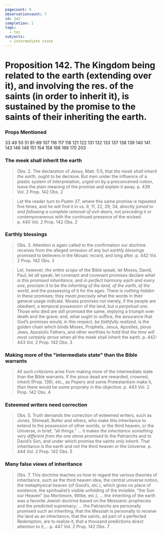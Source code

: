 ```yaml
---
pagecount: 9
observationcount: 7
id: 142
completion: 1
tags:
  - toc
subjects:
  - intermediate state
---
```

# Proposition 142. The Kingdom being related to the earth (extending over it), and involving the res. of the saints (in order to inherit it), is sustained by the promise to the saints of their inheriting the earth.

### Props Mentioned
33 49 50 51 81-89 107 116 117 118 121 122 131 132 133 137 138 139 140 141 143 146 148 151 154 158 168 169 170 203
### The meek shall inherit the earth
>Obs. 2. The declaration of Jesus, Matt. 5:5, that *the meek shall inherit the earth*, ought to be decisive. But men under the influence of a plastic system of interpretation, urged on by a preconceived notion, leave the plain meaning of the promise and explain it away.
>p. 439 Vol. 2 Prop. 142 Obs. 2

>Let the reader turn to *Psalm 37*, where this same promise is repeated five times, and he will find it in vs. 9, 11, 22, 29, 34, *directly joined to and following a complete removal of evil-doers,* not preceding it or contemporaneous with the continued presence of the wicked.  
>p. 440 Vol. 2 Prop. 142 Obs. 2
### Earthly blessings
>Obs. 3. Attention is again called to the confirmation our doctrine receives from the alleged omission of any but *earthly blessings* promised to believers in the Mosaic record, and long after.
>p. 442 Vol. 2 Prop. 142 Obs. 3

>Let, however, *the entire scope* of the Bible speak; let Moses, David, Paul, let *all* speak; let covenant and covenant promises declare *what is this promised inheritance*, and *in perfect harmony each and every one*, proclaim it to be *the inheriting of the land, of the earth, of the world*, and the possessing of it for the ages. There is *nothing hidden* in these promises; they *mean precisely* what the words in their general usage indicate. Moses promises not merely, if the people are obedient, a temporal possession of the land, but *a perpetual one*. Those who died are still promised the same, implying a triumph over death and the grave; and, what ought to suffice, the assurance that God’s promises would, in this respect, *be faithfully realized*, is the golden chain which binds Moses, Prophets, Jesus, Apostles, pious Jews, Apostolic Fathers, and other worthies to hold that *the time will most certainly arrive* when all the meek shall inherit the earth.
>p. 442-443 Vol. 2 Prop. 142 Obs. 3
### Making more of the "intermediate state" than the Bible warrants
>All such criticisms arise from making *more* of the intermediate state than the Bible warrants. If the pious dead are rewarded, crowned, inherit (Prop. 136), etc., as Popery and some Protestantism make it, *then* there would be some propriety in the objection.
>p. 443 Vol. 2 Prop. 142 Obs.  4
### Esteemed writers need correction
>Obs. 5. Truth demands the correction of esteemed writers, such as Jones, Shimeall, Butler and others, who make this inheritance to extend to the possession of other worlds, or the third heaven, or the Universe, in brief, “all things.”
>...
>it makes *the inheritance something very different from the one alone promised* to the Patriarchs and to David’s Son, and under which promise the saints *only inherit*. That inheritance is the earth and *not* the third heaven or the Universe.
>p. 444 Vol. 2 Prop. 142 Obs.  5
### Many false views of inheritance
>Obs. 7. This doctrine teaches us how to regard the various theories of inheritance, such as the third heaven idea, the central universe notion, the metaphysical heaven (of Good’s, etc.), which gives no place of existence, the spiritualist’s visible unfolding of the invisible, “the Sun our Heaven” (so Mortimore, Wittie, etc.),
>...
>the inheriting of the earth was a favorite Jewish doctrine based on the Messianic prophecies and the predicted supremacy;
>...
>the Patriarchs are personally promised such an inheriting; that the Messiah is personally to receive the land as an inheritance; that the saints, ad part of a perfected Redemption, are to realize it; that a thousand predictions direct attention to it,...
>p. 447 Vol. 2 Prop. 142 Obs.  7




